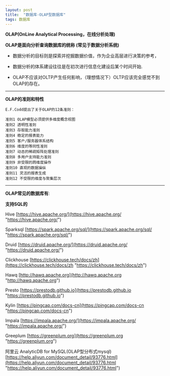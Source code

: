 ```yaml
---
layout: post
title:  "数据库-OLAP型数据库"
tags: 数据库
---
```


**OLAP(OnLine Analytical Processing，在线分析处理)**

**OLAP是面向分析查询数据库的统称 (常见于数据分析系统)**

- 数据分析的目标则是探索并挖掘数据价值，作为企业高层进行决策的参考，

- 数据分析的体系建设往往是在初次进行信息化建设后某个时间开始.

- OLAP不应该对OLTP产生任何影响，（理想情况下）OLTP应该完全感觉不到OLAP的存在。

 --- 
 
**OLAP的准则和特性**

    E.F.Codd提出了关于OLAP的12条准则：
    
    准则1 OLAP模型必须提供多维度概念视图
    准则2 透明性准则
    准则3 存取能力准则
    准则4 稳定的报表能力
    准则5 客户/服务器体系结构
    准则6 维度的等同性准则
    准则7 动态的稀疏矩阵处理准则
    准则8 多用户支持能力准则
    准则9 非受限的跨维度操作
    准则10 直观的数据操纵
    准则11 灵活的报表生成
    准则12 不受限的维度与聚集层次
 
 --- 
 
**OLAP常见的数据库有**:

**支持SQL的**

Hive  [https://hive.apache.org/](https://hive.apache.org/ "https://hive.apache.org/")

Sparksql [https://spark.apache.org/sql/](https://spark.apache.org/sql/ "https://spark.apache.org/sql/")

Druid [https://druid.apache.org/](https://druid.apache.org/ "https://druid.apache.org/")

Clickhouse [https://clickhouse.tech/docs/zh](https://clickhouse.tech/docs/zh "https://clickhouse.tech/docs/zh")

Hawq [http://hawq.apache.org](http://hawq.apache.org "http://hawq.apache.org")

Presto [https://prestodb.github.io](https://prestodb.github.io "https://prestodb.github.io")

Kylin  [https://pingcap.com/docs-cn](https://pingcap.com/docs-cn "https://pingcap.com/docs-cn")

Impala [https://impala.apache.org/](https://impala.apache.org/ "https://impala.apache.org/")

Greeplum [https://greenplum.org](https://greenplum.org "https://greenplum.org")

阿里云 AnalyticDB for MySQL(OLAP型分布式mysql) [https://help.aliyun.com/document_detail/93776.html](https://help.aliyun.com/document_detail/93776.html "https://help.aliyun.com/document_detail/93776.html")
